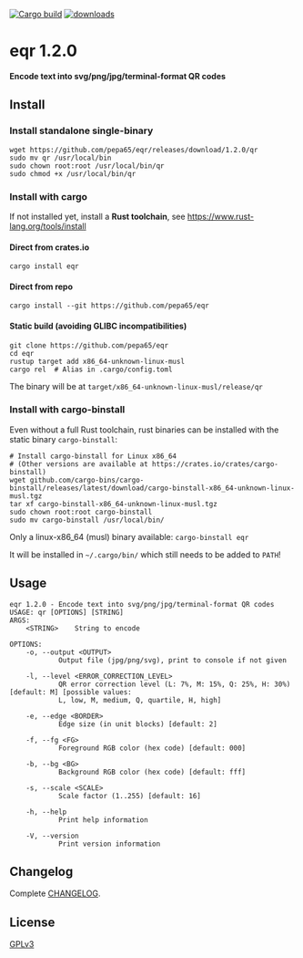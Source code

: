 [![Cargo build](https://github.com/pepa65/eqr/actions/workflows/rust.yml/badge.svg)](https://github.com/pepa65/eqr/actions/workflows/rust.yml)
[![downloads](https://img.shields.io/crates/d/eqr.svg)](https://crates.io/crates/eqr)

# eqr 1.2.0
**Encode text into svg/png/jpg/terminal-format QR codes**

## Install
### Install standalone single-binary
```
wget https://github.com/pepa65/eqr/releases/download/1.2.0/qr
sudo mv qr /usr/local/bin
sudo chown root:root /usr/local/bin/qr
sudo chmod +x /usr/local/bin/qr
```

### Install with cargo
If not installed yet, install a **Rust toolchain**, see https://www.rust-lang.org/tools/install

#### Direct from crates.io
`cargo install eqr`

#### Direct from repo
`cargo install --git https://github.com/pepa65/eqr`

#### Static build (avoiding GLIBC incompatibilities)
```
git clone https://github.com/pepa65/eqr
cd eqr
rustup target add x86_64-unknown-linux-musl
cargo rel  # Alias in .cargo/config.toml
```

The binary will be at `target/x86_64-unknown-linux-musl/release/qr`

### Install with cargo-binstall
Even without a full Rust toolchain, rust binaries can be installed with the static binary `cargo-binstall`:

```
# Install cargo-binstall for Linux x86_64
# (Other versions are available at https://crates.io/crates/cargo-binstall)
wget github.com/cargo-bins/cargo-binstall/releases/latest/download/cargo-binstall-x86_64-unknown-linux-musl.tgz
tar xf cargo-binstall-x86_64-unknown-linux-musl.tgz
sudo chown root:root cargo-binstall
sudo mv cargo-binstall /usr/local/bin/
```

Only a linux-x86_64 (musl) binary available: `cargo-binstall eqr`

It will be installed in `~/.cargo/bin/` which still needs to be added to `PATH`!

## Usage
```
eqr 1.2.0 - Encode text into svg/png/jpg/terminal-format QR codes
USAGE: qr [OPTIONS] [STRING]
ARGS:
    <STRING>    String to encode

OPTIONS:
    -o, --output <OUTPUT>
            Output file (jpg/png/svg), print to console if not given

    -l, --level <ERROR_CORRECTION_LEVEL>
            QR error correction level (L: 7%, M: 15%, Q: 25%, H: 30%) [default: M] [possible values:
            L, low, M, medium, Q, quartile, H, high]

    -e, --edge <BORDER>
            Edge size (in unit blocks) [default: 2]

    -f, --fg <FG>
            Foreground RGB color (hex code) [default: 000]

    -b, --bg <BG>
            Background RGB color (hex code) [default: fff]

    -s, --scale <SCALE>
            Scale factor (1..255) [default: 16]

    -h, --help
            Print help information

    -V, --version
            Print version information
```

## Changelog
Complete [CHANGELOG](CHANGELOG.md).

## License
[GPLv3](LICENSE)
